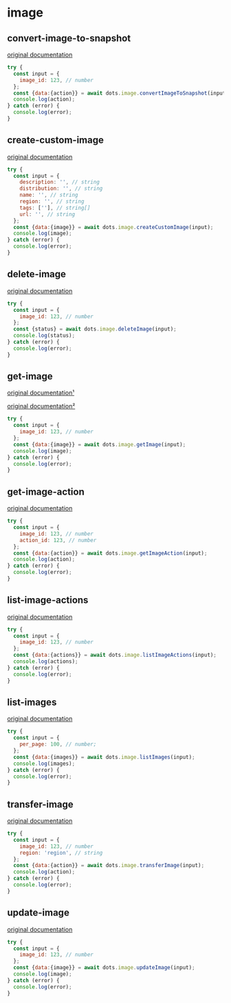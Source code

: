 # image

## convert-image-to-snapshot
[original documentation](https://developers.digitalocean.com/documentation/v2/#convert-an-image-to-a-snapshot)

```javascript
try {
  const input = {
    image_id: 123, // number
  };
  const {data:{action}} = await dots.image.convertImageToSnapshot(input);
  console.log(action);
} catch (error) {
  console.log(error);
}
```

## create-custom-image
[original documentation](https://developers.digitalocean.com/documentation/v2/#create-a-custom-image)

```javascript
try {
  const input = {
    description: '', // string
    distribution: '', // string
    name: '', // string
    region: '', // string
    tags: [''], // string[]
    url: '', // string
  };
  const {data:{image}} = await dots.image.createCustomImage(input);
  console.log(image);
} catch (error) {
  console.log(error);
}
```

## delete-image
[original documentation](https://developers.digitalocean.com/documentation/v2/#delete-an-image)

```javascript
try {
  const input = {
    image_id: 123, // number
  };
  const {status} = await dots.image.deleteImage(input);
  console.log(status);
} catch (error) {
  console.log(error);
}
```

## get-image
[original documentation¹](https://developers.digitalocean.com/documentation/v2/#retrieve-an-existing-image-by-id)

[original documentation²](https://developers.digitalocean.com/documentation/v2/#retrieve-an-existing-image-by-slug)

```javascript
try {
  const input = {
    image_id: 123, // number
  };
  const {data:{image}} = await dots.image.getImage(input);
  console.log(image);
} catch (error) {
  console.log(error);
}
```

## get-image-action
[original documentation](https://developers.digitalocean.com/documentation/v2/#retrieve-an-existing-image-action)

```javascript
try {
  const input = {
    image_id: 123, // number
    action_id: 123, // number
  };
  const {data:{action}} = await dots.image.getImageAction(input);
  console.log(action);
} catch (error) {
  console.log(error);
}
```

## list-image-actions
[original documentation](https://developers.digitalocean.com/documentation/v2/#list-all-actions-for-an-image)

```javascript
try {
  const input = {
    image_id: 123, // number
  };
  const {data:{actions}} = await dots.image.listImageActions(input);
  console.log(actions);
} catch (error) {
  console.log(error);
}
```

## list-images
[original documentation](https://developers.digitalocean.com/documentation/v2/#list-all-images)

```javascript
try {
  const input = {
    per_page: 100, // number;
  };
  const {data:{images}} = await dots.image.listImages(input);
  console.log(images);
} catch (error) {
  console.log(error);
}
```

## transfer-image
[original documentation](https://developers.digitalocean.com/documentation/v2/#transfer-an-image)

```javascript
try {
  const input = {
    image_id: 123, // number
    region: 'region', // string
  };
  const {data:{action}} = await dots.image.transferImage(input);
  console.log(action);
} catch (error) {
  console.log(error);
}
```

## update-image
[original documentation](https://developers.digitalocean.com/documentation/v2/#update-an-image)

```javascript
try {
  const input = {
    image_id: 123, // number
  };
  const {data:{image}} = await dots.image.updateImage(input);
  console.log(image);
} catch (error) {
  console.log(error);
}
```
